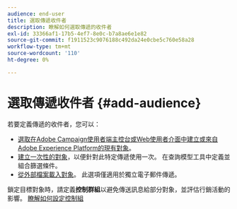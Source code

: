 ```yaml
---
audience: end-user
title: 選取傳遞收件者
description: 瞭解如何選取傳遞的收件者
exl-id: 33366af1-17b5-4ef7-8e0c-b7a8ae6e1e82
source-git-commit: f1911523c9076188c492da24e0cbe5c760e58a28
workflow-type: tm+mt
source-wordcount: '110'
ht-degree: 0%

---
```


# 選取傳遞收件者 {#add-audience}

若要定義傳遞的收件者，您可以：

* [選取在Adobe Campaign使用者端主控台或Web使用者介面中建立或來自Adobe Experience Platform的現有對象](add-audience.md)。
* [建立一次性的對象](one-time-audience.md)，以便針對此特定傳遞使用一次。 在查詢模型工具中定義並組合篩選條件。
* [從外部檔案載入對象](file-audience.md)。 此選項僅適用於獨立電子郵件傳遞。

鎖定目標對象時，請定義&#x200B;**控制群組**&#x200B;以避免傳送訊息給部分對象，並評估行銷活動的影響。 [瞭解如何設定控制組](control-group.md)
